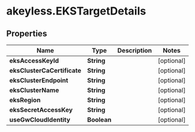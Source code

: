 # akeyless.EKSTargetDetails

## Properties

Name | Type | Description | Notes
------------ | ------------- | ------------- | -------------
**eksAccessKeyId** | **String** |  | [optional] 
**eksClusterCaCertificate** | **String** |  | [optional] 
**eksClusterEndpoint** | **String** |  | [optional] 
**eksClusterName** | **String** |  | [optional] 
**eksRegion** | **String** |  | [optional] 
**eksSecretAccessKey** | **String** |  | [optional] 
**useGwCloudIdentity** | **Boolean** |  | [optional] 


